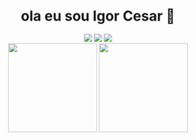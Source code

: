 <div align='center'> 
  <h1>ola eu sou Igor Cesar 👋</h1>
  <a href="https://instagram.com/igorbotezine" target="_blank"><img src="https://img.shields.io/badge/-Instagram-%23E4405F?style=for-the-badge&logo=instagram&logoColor=white" target="_blank"></a>
  <a href = "mailto:igorcbotezine@gmail.com"><img src="https://img.shields.io/badge/-Gmail-%23333?style=for-the-badge&logo=gmail&logoColor=white" target="_blank"></a>
  <a href="https://www.linkedin.com/in/igorbotezine" target="_blank"><img src="https://img.shields.io/badge/-LinkedIn-%230077B5?style=for-the-badge&logo=linkedin&logoColor=white" target="_blank"></a> 
  <div class="stats" align="center">
  <img height="180em" src="https://github-readme-stats.vercel.app/api?username=igorcbotezine&show_icons=true&theme=dark&include_all_commits=false&count_private=true"/>
  <img height="180em" src="https://github-readme-stats.vercel.app/api/top-langs/?username=igorcbotezine&layout=compact&langs_count=7&theme=dark"/>
</div>
